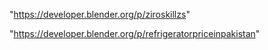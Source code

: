 "https://developer.blender.org/p/ziroskillzs"

"https://developer.blender.org/p/refrigeratorpriceinpakistan"

 
